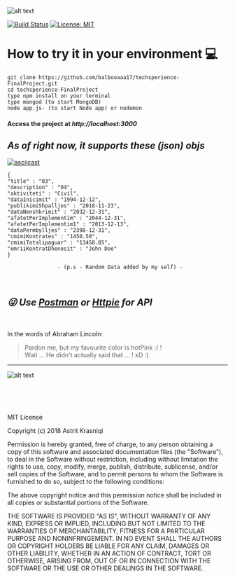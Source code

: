 ![alt text ](https://milanoschool.org/wp-content/uploads/2015/04/ODK-Logo-540x3201.jpg)


[![Build Status](https://travis-ci.com/balbooaaa17/techsperience-FinalProject.svg?branch=master)](https://travis-ci.com/balbooaaa17/techsperience-FinalProject)
[![License: MIT](https://img.shields.io/badge/License-MIT-yellow.svg)](https://opensource.org/licenses/MIT)

# How to try it in your environment :computer:

    git clone https://github.com/balbooaaa17/techsperience-FinalProject.git
    cd techsperience-FinalProject
    type npm install on your terminal  
    type mongod (to start MongoDB) 
    node app.js- (to start Node app) or nodemon 

####  Access the project at *http://localhost:3000*



## *As of right now, it supports these (json) objs*

[![asciicast](https://asciinema.org/a/190162.png)](https://asciinema.org/a/190162)


```
{
"title" : "03",
"description" : "04",
"aktiviteti" : "Civil",
"dataInicimit" : "1994-12-12",
"publikimiShpalljes" : "2018-11-23",
"dataNenshkrimit" : "2032-12-31",
"afatetPerImplementim" : "2044-12-31",
"afatetPerImplementim1" : "2013-12-13",
"dataPermbylljes" : "2398-12-31",
"cmimiKontrates" : "1450.50",
"cmimiTotalipaguar" : "13458.85",
"emriiKontratDhenesit" : "John Doe"
}
				
				- (p.s - Random Data added by my self) -
```
<br>

## *:stuck_out_tongue_winking_eye: Use [Postman](https://www.getpostman.com/) or [Httpie](https://httpie.org/) for API*   
<br> 

<br>
In the words of Abraham Lincoln:

> Pardon me, but my favourite color is hotPink :/ ! </br>
> Wait ... He didn't actually said that ... ! xD :)

---------------------------------------

![alt text](http://techsperience.opendatakosovo.org/images/sm_techsperience.jpg)

</br> </br> </br> 

MIT License

Copyright (c) 2018 Astrit Krasniqi

Permission is hereby granted, free of charge, to any person obtaining a copy
of this software and associated documentation files (the "Software"), to deal
in the Software without restriction, including without limitation the rights
to use, copy, modify, merge, publish, distribute, sublicense, and/or sell
copies of the Software, and to permit persons to whom the Software is
furnished to do so, subject to the following conditions:

The above copyright notice and this permission notice shall be included in all
copies or substantial portions of the Software.

THE SOFTWARE IS PROVIDED "AS IS", WITHOUT WARRANTY OF ANY KIND, EXPRESS OR
IMPLIED, INCLUDING BUT NOT LIMITED TO THE WARRANTIES OF MERCHANTABILITY,
FITNESS FOR A PARTICULAR PURPOSE AND NONINFRINGEMENT. IN NO EVENT SHALL THE
AUTHORS OR COPYRIGHT HOLDERS BE LIABLE FOR ANY CLAIM, DAMAGES OR OTHER
LIABILITY, WHETHER IN AN ACTION OF CONTRACT, TORT OR OTHERWISE, ARISING FROM,
OUT OF OR IN CONNECTION WITH THE SOFTWARE OR THE USE OR OTHER DEALINGS IN THE
SOFTWARE.
